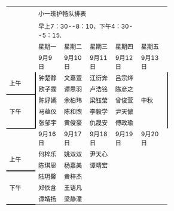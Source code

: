 <html xmlns:v="urn:schemas-microsoft-com:vml"
xmlns:o="urn:schemas-microsoft-com:office:office"
xmlns:x="urn:schemas-microsoft-com:office:excel"
xmlns="http://www.w3.org/TR/REC-html40">

<head>
<meta http-equiv="Content-Type" content="text/html; charset=utf-8">
<meta name="ProgId" content="Excel.Sheet">
<meta name="Generator" content="Aspose.Cell 18.4">
<link rel="File-List" href="090520175159_files/filelist.xml">
<link rel="Edit-Time-Data" href="090520175159_files/editdata.mso">
<link rel="OLE-Object-Data" href="090520175159_files/oledata.mso">

</head>
<body link='blue' vlink='purple' >

<table border='0' cellpadding='0' cellspacing='0' width='432' style='border-collapse: 
 collapse;table-layout:fixed;width:324pt'>
 <col width='72' span='6' style='width:54pt'>
 <tr height='19' style='mso-height-source:userset;height:14.25pt' id='r0'>
<td height='19' width='72' style='height:14.25pt;width:54pt;'></td>
<td colspan='4' rowspan='2' height='38' class='x48' width='288' style='height:28.5pt;'>小一班护畅队排表</td>
<td width='72' style='width:54pt;'></td>
 </tr>
 <tr height='19' style='mso-height-source:userset;height:14.25pt' id='r1'>
<td height='19' style='height:14.25pt;'></td>
<td></td>
 </tr>
 <tr height='19' style='mso-height-source:userset;height:14.25pt' id='r2'>
<td height='19' style='height:14.25pt;'></td>
<td colspan='4' class='x65' style='mso-ignore:colspan;'>早上7：30--8：10，下午4：30--5：15.</td>
<td></td>
 </tr>
 <tr height='19' style='mso-height-source:userset;height:14.25pt' id='r3'>
<td height='17' class='x35' style='height:12.75pt;'></td>
<td class='x36'>星期一</td>
<td class='x36'>星期二</td>
<td class='x36'>星期三</td>
<td class='x36'>星期四</td>
<td class='x36'>星期五</td>
 </tr>
 <tr height='20' style='mso-height-source:userset;height:15pt' id='r4'>
<td height='17' class='x52' style='height:12.75pt;'></td>
<td class='x58' x:num="43717">9月9日</td>
<td class='x58' x:num="43718">9月10日</td>
<td class='x58' x:num="43719">9月11日</td>
<td class='x58' x:num="43720">9月12日</td>
<td class='x37' x:num="43721">9月13日</td>
 </tr>
 <tr height='19' style='mso-height-source:userset;height:14.25pt' id='r5'>
<td rowspan='2' height='37' class='x61' style='border-right:2px solid windowtext;border-bottom:2px solid windowtext;height:27.75pt;'>上午</td>
<td class='x55'>钟楚静</td>
<td class='x56'>文嘉萱 </td>
<td class='x56'>江衍奔</td>
<td class='x57'>吕宗烨</td>
<td rowspan='5' height='96' class='x46' style='border-right:2px solid windowtext;height:72pt;'>中秋</td>
 </tr>
 <tr height='20' style='mso-height-source:userset;height:15pt' id='r6'>
<td class='x21'>欧子霆 </td>
<td class='x22'>谭思羽</td>
<td class='x22'>卢浩铭</td>
<td class='x23'>陈彦之</td>
 </tr>
 <tr height='19' style='mso-height-source:userset;height:14.25pt' id='r7'>
<td rowspan='3' height='56' class='x40' style='border-right:2px solid windowtext;border-bottom:2px solid windowtext;height:42pt;'>下午</td>
<td class='x26'>陈妤嫣</td>
<td class='x25'>余柏玮</td>
<td class='x24'>梁钰莹 </td>
<td class='x50'>曾俊萱 </td>
 </tr>
 <tr height='19' style='mso-height-source:userset;height:14.25pt' id='r8'>
<td class='x28'>马蕴仪</td>
<td class='x25'>陈和煦</td>
<td class='x25'>李毅学</td>
<td class='x27'>尹天傲</td>
 </tr>
 <tr height='20' style='mso-height-source:userset;height:15pt' id='r9'>
<td class='x29'>张邹宇</td>
<td class='x63'>黄俊豪</td>
<td class='x63'>仇晟安</td>
<td class='x64'>傅政瑜</td>
 </tr>
 <tr height='20' style='mso-height-source:userset;height:15pt' id='r10'>
<td height='16' class='x59' style='height:12pt;'></td>
<td class='x60' x:num="43724">9月16日</td>
<td class='x60' x:num="43725">9月17日</td>
<td class='x60' x:num="43726">9月18日</td>
<td class='x60' x:num="43727">9月19日</td>
<td class='x53' x:num="43728">9月20日</td>
 </tr>
 <tr height='19' style='mso-height-source:userset;height:14.25pt' id='r11'>
<td rowspan='2' height='37' class='x54' style='border-bottom:2px solid windowtext;height:27.75pt;'>上午</td>
<td class='x55'>何梓乐</td>
<td class='x56'>姚双双</td>
<td class='x56'>尹天心</td>
<td class='x56'></td>
<td class='x57'></td>
 </tr>
 <tr height='20' style='mso-height-source:userset;height:15pt' id='r12'>
<td class='x33'>陈琪恩</td>
<td class='x34'>杨嘉美</td>
<td class='x34'>谭靖宏</td>
<td class='x34'></td>
<td class='x38'></td>
 </tr>
 <tr height='19' style='mso-height-source:userset;height:14.25pt' id='r13'>
<td rowspan='3' height='56' class='x43' style='border-bottom:2px solid windowtext;height:42pt;'>下午</td>
<td class='x26'>陆玥馨</td>
<td class='x24'>黄梓杰</td>
<td class='x24'></td>
<td class='x24'></td>
<td class='x50'></td>
 </tr>
 <tr height='19' style='mso-height-source:userset;height:14.25pt' id='r14'>
<td class='x28'>郑依含</td>
<td class='x25'>王语凡 </td>
<td class='x51'></td>
<td class='x25'></td>
<td class='x27'></td>
 </tr>
 <tr height='20' style='mso-height-source:userset;height:15pt' id='r15'>
<td class='x29'>谭靖扬</td>
<td class='x30'>梁静潼</td>
<td class='x31'></td>
<td class='x31'></td>
<td class='x32'></td>
 </tr>
<![if supportMisalignedColumns]>
 <tr height='0' style='display:none'>
  <td width='72' style='width:54pt'></td>
  <td width='72' style='width:54pt'></td>
  <td width='72' style='width:54pt'></td>
  <td width='72' style='width:54pt'></td>
  <td width='72' style='width:54pt'></td>
  <td width='72' style='width:54pt'></td>
 </tr>
 <![endif]>
</table>

</html>
